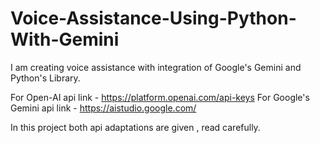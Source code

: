 # Voice-Assistance-Using-Python-With-Gemini
I am creating voice assistance with integration of Google's Gemini and Python's Library.


For Open-AI api link - https://platform.openai.com/api-keys
For Google's Gemini api link - https://aistudio.google.com/

In this project both api adaptations are given , read carefully.
